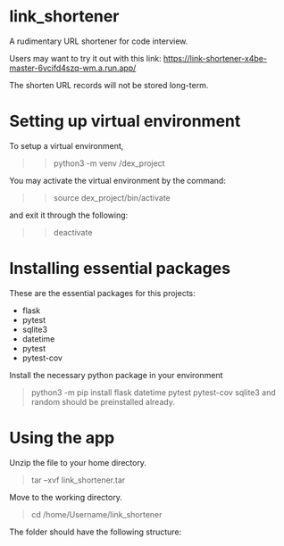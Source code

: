 # link_shortener

A rudimentary URL shortener for code interview. 

Users may want to try it out with this link:
https://link-shortener-x4be-master-6vcifd4szq-wm.a.run.app/

The shorten URL records will not be stored long-term.


Setting up virtual environment
==============================
To setup a virtual environment,

>> python3 -m venv /dex_project

You may activate the virtual environment by the command:

>>source dex_project/bin/activate

and exit it through the following:

>> deactivate

Installing essential packages
=============================

These are the essential packages for this projects:
- flask
- pytest
- sqlite3
- datetime
- pytest
- pytest-cov

Install the necessary python package in your environment
> python3 -m pip install flask datetime pytest pytest-cov
sqlite3 and random should be preinstalled already.

Using the app
=============
Unzip the file to your home directory.
> tar –xvf link_shortener.tar

Move to the working directory.
> cd /home/Username/link_shortener

The folder should have the following structure:
